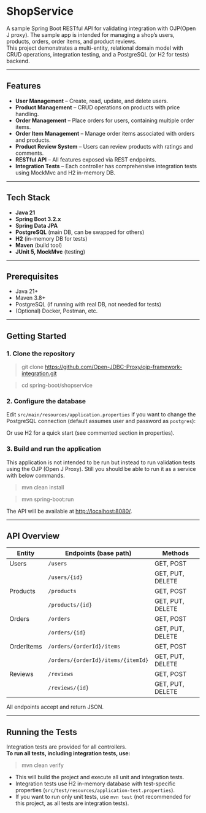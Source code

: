 # ShopService

A sample Spring Boot RESTful API for validating integration with OJP(Open J proxy).
The sample app is intended for managing a shop’s users, products, orders, order items, and product reviews.  
This project demonstrates a multi-entity, relational domain model with CRUD operations, integration testing, and a PostgreSQL (or H2 for tests) backend.

---

## Features

- **User Management** – Create, read, update, and delete users.
- **Product Management** – CRUD operations on products with price handling.
- **Order Management** – Place orders for users, containing multiple order items.
- **Order Item Management** – Manage order items associated with orders and products.
- **Product Review System** – Users can review products with ratings and comments.
- **RESTful API** – All features exposed via REST endpoints.
- **Integration Tests** – Each controller has comprehensive integration tests using MockMvc and H2 in-memory DB.

---

## Tech Stack

- **Java 21**
- **Spring Boot 3.2.x**
- **Spring Data JPA**
- **PostgreSQL** (main DB, can be swapped for others)
- **H2** (in-memory DB for tests)
- **Maven** (build tool)
- **JUnit 5, MockMvc** (testing)

---

## Prerequisites

- Java 21+
- Maven 3.8+
- PostgreSQL (if running with real DB, not needed for tests)
- (Optional) Docker, Postman, etc.

---

## Getting Started

### 1. Clone the repository

>   git clone https://github.com/Open-JDBC-Proxy/ojp-framework-integration.git

>   cd spring-boot/shopservice


### 2. Configure the database

Edit `src/main/resources/application.properties` if you want to change the PostgreSQL connection (default assumes user and password as `postgres`):

Or use H2 for a quick start (see commented section in properties).

### 3. Build and run the application

This application is not intended to be run but instead to run validation tests using the OJP (Open J Proxy). Still you should be able to run it as a service with below commands.

>  mvn clean install

>  mvn spring-boot:run


The API will be available at [http://localhost:8080/](http://localhost:8080/).

---

## API Overview

| Entity     | Endpoints (base path)     | Methods             |
|------------|--------------------------|---------------------|
| Users      | `/users`                 | GET, POST           |
|            | `/users/{id}`            | GET, PUT, DELETE    |
| Products   | `/products`              | GET, POST           |
|            | `/products/{id}`         | GET, PUT, DELETE    |
| Orders     | `/orders`                | GET, POST           |
|            | `/orders/{id}`           | GET, PUT, DELETE    |
| OrderItems | `/orders/{orderId}/items`| GET, POST           |
|            | `/orders/{orderId}/items/{itemId}` | GET, PUT, DELETE |
| Reviews    | `/reviews`               | GET, POST           |
|            | `/reviews/{id}`          | GET, PUT, DELETE    |

All endpoints accept and return JSON.

---

## Running the Tests

Integration tests are provided for all controllers.  
**To run all tests, including integration tests, use:**


>  mvn clean verify


- This will build the project and execute all unit and integration tests.
- Integration tests use H2 in-memory database with test-specific properties (`src/test/resources/application-test.properties`).
- If you want to run only unit tests, use `mvn test` (not recommended for this project, as all tests are integration tests).

